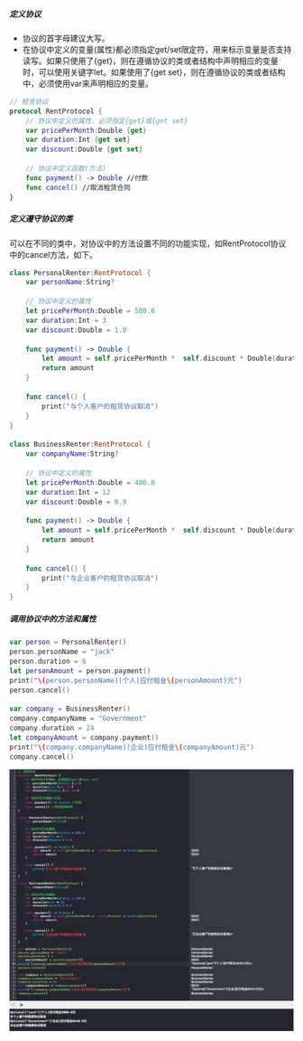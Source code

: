 ##### 定义协议
* 协议的首字母建议大写。
* 在协议中定义的变量(属性)都必须指定get/set限定符，用来标示变量是否支持读写。如果只使用了{get}，则在遵循协议的类或者结构中声明相应的变量时，可以使用关键字let。如果使用了{get set}，则在遵循协议的类或者结构中，必须使用var来声明相应的变量。

```Swift
// 租赁协议
protocol RentProtocol {
    // 协议中定义的属性，必须指定{get}或{get set}
    var pricePerMonth:Double {get}
    var duration:Int {get set}
    var discount:Double {get set}
    
    // 协议中定义函数(方法)
    func payment() -> Double //付款
    func cancel() //取消租赁合同
}
```
##### 定义遵守协议的类
可以在不同的类中，对协议中的方法设置不同的功能实现，如RentProtocol协议中的cancel方法，如下。
```Swift
class PersonalRenter:RentProtocol {
    var personName:String?
    
    // 协议中定义的属性
    let pricePerMonth:Double = 500.0
    var duration:Int = 3
    var discount:Double = 1.0
    
    func payment() -> Double {
        let amount = self.pricePerMonth *  self.discount * Double(duration)
        return amount
    }
    
    func cancel() {
        print("与个人客户的租赁协议取消")
    }
}

class BusinessRenter:RentProtocol {
    var companyName:String?
    
    // 协议中定义的属性
    let pricePerMonth:Double = 400.0
    var duration:Int = 12
    var discount:Double = 0.9
    
    func payment() -> Double {
        let amount = self.pricePerMonth *  self.discount * Double(duration)
        return amount
    }
    
    func cancel() {
        print("与企业客户的租赁协议取消")
    }
}
```
##### 调用协议中的方法和属性
```Swift
var person = PersonalRenter()
person.personName = "jack"
person.duration = 6
let personAmount = person.payment()
print("\(person.personName)(个人)应付租金\(personAmount)元")
person.cancel()

var company = BusinessRenter()
company.companyName = "Government"
company.duration = 24
let companyAmount = company.payment()
print("\(company.companyName)(企业)应付租金\(companyAmount)元")
company.cancel()
```
![](https://github.com/CalvinCheungCoder/Swift/blob/master/20-%E5%8D%8F%E8%AE%AEProtocol%E5%AE%9A%E4%B9%89/20-01.png)


